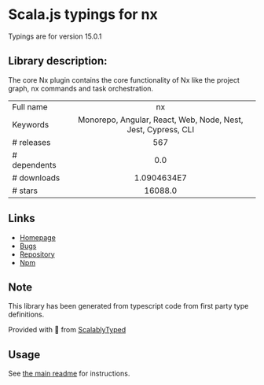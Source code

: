 
# Scala.js typings for nx

Typings are for version 15.0.1

## Library description:
The core Nx plugin contains the core functionality of Nx like the project graph, nx commands and task orchestration.

|                    |                 |
| ------------------ | :-------------: |
| Full name          | nx |
| Keywords           | Monorepo, Angular, React, Web, Node, Nest, Jest, Cypress, CLI |
| # releases         | 567 |
| # dependents       | 0.0 |
| # downloads        | 1.0904634E7 |
| # stars            | 16088.0 |

## Links
- [Homepage](https://nx.dev)
- [Bugs](https://github.com/nrwl/nx/issues)
- [Repository](https://github.com/nrwl/nx)
- [Npm](https://www.npmjs.com/package/nx)
    


## Note
This library has been generated from typescript code from first party type definitions.

Provided with :purple_heart: from [ScalablyTyped](https://github.com/oyvindberg/ScalablyTyped)

## Usage
See [the main readme](../../readme.md) for instructions.


